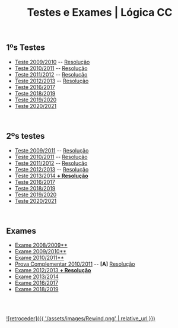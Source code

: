 <br>

<h1 align="center">Testes e Exames | Lógica CC</h1>

<br>

## 1ºs Testes
* [Teste 2009/2010](teste1_09-10.pdf) -- [Resolução](teste1_09-10_res.pdf)
* [Teste 2010/2011](teste1_10-11.pdf) -- [Resolução](teste1_10-11_res.pdf)
* [Teste 2011/2012](teste1_11-12.pdf) -- [Resolução](teste1_11-12_res.pdf)
* [Teste 2012/2013](teste1_12-13.pdf) -- [Resolução](teste1_12-13_res.pdf)
* [Teste 2016/2017](teste1_16-17.pdf)
* [Teste 2018/2019](teste1_18-19.pdf)
* [Teste 2019/2020](teste1_19-20.pdf)
* [Teste 2020/2021](teste1_20-21.pdf)

<br>

## 2ºs testes
* [Teste 2009/2011](teste2_09-10.pdf) -- [Resolução](teste2_09-10_res.pdf)
* [Teste 2010/2011](teste2_10-11.pdf) -- [Resolução](teste2_10-11_res.pdf)
* [Teste 2011/2012](teste2_11-12.pdf) -- [Resolução](teste2_11-12_res.pdf)
* [Teste 2012/2013](teste2_12-13.pdf) -- [Resolução](teste2_12-13_res.pdf)
* [Teste 2013/2014 **+ Resolução**](teste2_13-14_res.pdf)
* [Teste 2016/2017](teste2_16-17.pdf)
* [Teste 2018/2019](teste2_18-19.pdf)
* [Teste 2019/2020](teste2_19-20.pdf)
* [Teste 2020/2021](teste2_20-21.pdf)

<br>

## Exames
* [Exame 2008/2009**](exame_08-09.pdf)
* [Exame 2009/2010**](exame_09-10.pdf)
* [Exame 2010/2011**](exame_10-11.pdf)
* [Prova Complementar 2010/2011](Prova_Complementar_2010-11.pdf) -- **[A]** [Resolução](Prova_Complementar_2010-11_res.pdf)
* [Exame 2012/2013 **+ Resolução**](exame_12-13_res.pdf)
* [Exame 2013/2014](exame_13-14.pdf)
* [Exame 2016/2017](exame_16-17.pdf)
* [Exame 2018/2019](exame_18-19.pdf)

<br><br>

[![retroceder]({{ '/assets/images/Rewind.png' | relative_url }})](https://david81820.github.io/Recursos-LCC/logica)
